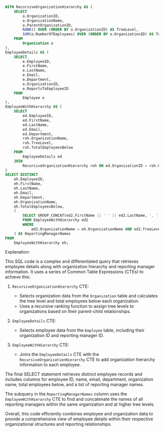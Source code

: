 ```sql
WITH RecursiveOrganizationHierarchy AS (
    SELECT
        o.OrganizationID,
        o.OrganizationName,
        o.ParentOrganizationID,
        RANK() OVER (ORDER BY o.OrganizationID) AS TreeLevel,
        SUM(o.NumberOfEmployees) OVER (ORDER BY o.OrganizationID) AS TotalEmployeesBelow
    FROM
        Organization o
),
EmployeeDetails AS (
    SELECT
        e.EmployeeID,
        e.FirstName,
        e.LastName,
        e.Email,
        e.Department,
        e.OrganizationID,
        e.ReportsToEmployeeID
    FROM
        Employee e
),
EmployeeWithHierarchy AS (
    SELECT
        ed.EmployeeID,
        ed.FirstName,
        ed.LastName,
        ed.Email,
        ed.Department,
        roh.OrganizationName,
        roh.TreeLevel,
        roh.TotalEmployeesBelow
    FROM
        EmployeeDetails ed
    JOIN
        RecursiveOrganizationHierarchy roh ON ed.OrganizationID = roh.OrganizationID
)
SELECT DISTINCT
    eh.EmployeeID,
    eh.FirstName,
    eh.LastName,
    eh.Email,
    eh.Department,
    eh.OrganizationName,
    eh.TotalEmployeesBelow,
    (
        SELECT GROUP_CONCAT(ed2.FirstName || ' ' || ed2.LastName, ', ')
        FROM EmployeeWithHierarchy ed2
        WHERE
            ed2.OrganizationName = eh.OrganizationName AND ed2.TreeLevel > eh.TreeLevel
    ) AS ReportingManagerNames
FROM
    EmployeeWithHierarchy eh;
```

Explanation:

This SQL code is a complex and differentiated query that retrieves employee details along with organization hierarchy and reporting manager information. It uses a series of Common Table Expressions (CTEs) to achieve this:

1. `RecursiveOrganizationHierarchy` CTE:
   - Selects organization data from the `Organization` table and calculates the tree level and total employees below each organization.
   - Uses a recursive ranking function to assign tree levels to organizations based on their parent-child relationships.

2. `EmployeeDetails` CTE:
   - Selects employee data from the `Employee` table, including their organization ID and reporting manager ID.

3. `EmployeeWithHierarchy` CTE:
   - Joins the `EmployeeDetails` CTE with the `RecursiveOrganizationHierarchy` CTE to add organization hierarchy information to each employee.

The final SELECT statement retrieves distinct employee records and includes columns for employee ID, name, email, department, organization name, total employees below, and a list of reporting manager names.

The subquery in the `ReportingManagerNames` column uses the `EmployeeWithHierarchy` CTE to find and concatenate the names of all reporting managers within the same organization and at higher tree levels.

Overall, this code efficiently combines employee and organization data to provide a comprehensive view of employee details within their respective organizational structures and reporting relationships.